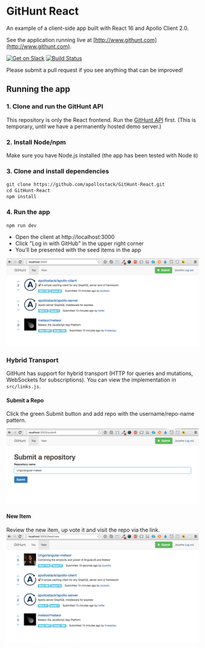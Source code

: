 # GitHunt React

An example of a client-side app built with React 16 and Apollo Client 2.0.

See the application running live at [http://www.githunt.com](http://www.githunt.com).

[![Get on Slack](https://img.shields.io/badge/slack-join-orange.svg)](http://www.apollostack.com/#slack)
[![Build Status](https://travis-ci.org/apollostack/GitHunt-React.svg?branch=master)](https://travis-ci.org/apollostack/GitHunt-React)

Please submit a pull request if you see anything that can be improved!

## Running the app

### 1. Clone and run the GitHunt API

This repository is only the React frontend. Run the [GitHunt API](https://github.com/apollostack/GitHunt-API) first. (This is temporary, until we have a permanently hosted demo server.)

### 2. Install Node/npm

Make sure you have Node.js installed (the app has been tested with Node `8`)

### 3. Clone and install dependencies

```
git clone https://github.com/apollostack/GitHunt-React.git
cd GitHunt-React
npm install
```

### 4. Run the app

```
npm run dev
```

- Open the client at http://localhost:3000
- Click "Log in with GitHub" in the upper right corner
- You'll be presented with the seed items in the app

![GitHunt App](screenshots/GitHunt-app.png)

### Hybrid Transport
GitHunt has support for hybrid transport (HTTP for queries and mutations, WebSockets for subscriptions). You can view the implementation in `src/links.js`.

#### Submit a Repo
Click the green Submit button and add repo with the username/repo-name pattern.

![GitHunt App](screenshots/GitHunt-add.png)

#### New Item
Review the new item, up vote it and visit the repo via the link.
![GitHunt App](screenshots/GitHunt-new.png)
